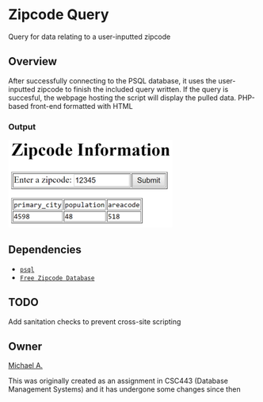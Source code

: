 # Zipcode Query

Query for data relating to a user-inputted zipcode

## Overview

After successfully connecting to the PSQL database, it uses the user-inputted zipcode to finish the included query written. If the query is succesful, the webpage hosting the script will display the pulled data. PHP-based front-end formatted with HTML

### Output

![](https://github.com/magarenzo/zipcode-query/blob/master/media/query.png)

## Dependencies

* [`psql`](https://help.ubuntu.com/lts/serverguide/postgresql.html)
* [`Free Zipcode Database`](http://federalgovernmentzipcodes.us/)

## TODO

Add sanitation checks to prevent cross-site scripting

## Owner

[Michael A.](https://linkedin.com/in/magarenzo)

This was originally created as an assignment in CSC443 (Database Management Systems) and it has undergone some changes since then
